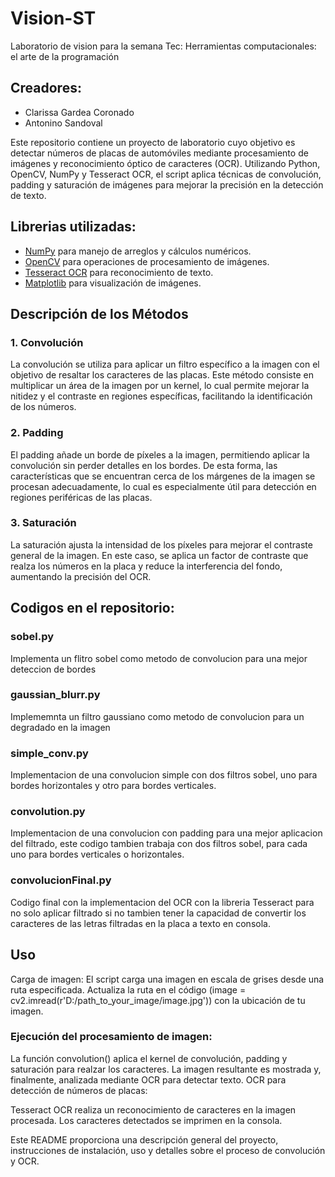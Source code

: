 # Vision-ST
Laboratorio de vision para la semana Tec: Herramientas computacionales: el arte de la programación

## Creadores:
- Clarissa Gardea Coronado
- Antonino Sandoval

Este repositorio contiene un proyecto de laboratorio cuyo objetivo es detectar números de placas de automóviles mediante procesamiento de imágenes y reconocimiento óptico de caracteres (OCR). Utilizando Python, OpenCV, NumPy y Tesseract OCR, el script aplica técnicas de convolución, padding y saturación de imágenes para mejorar la precisión en la detección de texto.

## Librerias utilizadas: 
- [NumPy](https://numpy.org/) para manejo de arreglos y cálculos numéricos.
- [OpenCV](https://opencv.org/) para operaciones de procesamiento de imágenes.
- [Tesseract OCR](https://github.com/tesseract-ocr/tesseract) para reconocimiento de texto.
- [Matplotlib](https://matplotlib.org/) para visualización de imágenes.

##  Descripción de los Métodos
### 1. Convolución
La convolución se utiliza para aplicar un filtro específico a la imagen con el objetivo de resaltar los caracteres de las placas. Este método consiste en multiplicar un área de la imagen por un kernel, lo cual permite mejorar la nitidez y el contraste en regiones específicas, facilitando la identificación de los números.

### 2. Padding
El padding añade un borde de píxeles a la imagen, permitiendo aplicar la convolución sin perder detalles en los bordes. De esta forma, las características que se encuentran cerca de los márgenes de la imagen se procesan adecuadamente, lo cual es especialmente útil para detección en regiones periféricas de las placas.

### 3. Saturación
La saturación ajusta la intensidad de los píxeles para mejorar el contraste general de la imagen. En este caso, se aplica un factor de contraste que realza los números en la placa y reduce la interferencia del fondo, aumentando la precisión del OCR.

## Codigos en el repositorio:
### sobel.py
Implementa un flitro sobel como metodo de convolucion para una mejor deteccion de bordes

### gaussian_blurr.py
Implememnta un filtro gaussiano como metodo de convolucion para un degradado en la imagen

### simple_conv.py
Implementacion de una convolucion simple con dos filtros sobel, uno para bordes horizontales y otro para bordes verticales.

### convolution.py
Implementacion de una convolucion con padding para una mejor aplicacion del filtrado, este codigo tambien trabaja con dos filtros sobel, para cada uno para bordes verticales o horizontales.

### convolucionFinal.py
Codigo final con la implementacion del OCR con la libreria Tesseract para no solo aplicar filtrado si no tambien tener la capacidad de convertir los caracteres de las letras filtradas en la placa a texto en consola.


## Uso
Carga de imagen: El script carga una imagen en escala de grises desde una ruta especificada. Actualiza la ruta en el código (image = cv2.imread(r'D:/path_to_your_image/image.jpg')) con la ubicación de tu imagen.

### Ejecución del procesamiento de imagen:

La función convolution() aplica el kernel de convolución, padding y saturación para realzar los caracteres.
La imagen resultante es mostrada y, finalmente, analizada mediante OCR para detectar texto.
OCR para detección de números de placas:

Tesseract OCR realiza un reconocimiento de caracteres en la imagen procesada.
Los caracteres detectados se imprimen en la consola.



Este README proporciona una descripción general del proyecto, instrucciones de instalación, uso y detalles sobre el proceso de convolución y OCR.
